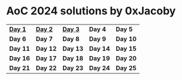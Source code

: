 # AoC 2024 solutions by 0xJacoby

<table><tr>
  <td><a href='Day1/src/Day1.java'><b>Day 1</b></a></td>
  <td><a href='Day2/src/Day2.java'><b>Day 2</b></a></td>
  <td><a href='Day3/src/Day3.java'><b>Day 3</b></a></td>
  <td><a><b>Day 4</b></a></td>
  <td><a><b>Day 5</b></a></td>
</tr><tr>
  <td><a><b>Day 6</b></a></td>
  <td><a><b>Day 7</b></a></td>
  <td><a><b>Day 8</b></a></td>
  <td><a><b>Day 9</b></a></td>
  <td><a><b>Day 10</b></a></td>
</tr><tr>
  <td><a><b>Day 11</b></a></td>
  <td><a><b>Day 12</b></a></td>
  <td><a><b>Day 13</b></a></td>
  <td><a><b>Day 14</b></a></td>
  <td><a><b>Day 15</b></a></td>
</tr><tr>
  <td><a><b>Day 16</b></a></td>
  <td><a><b>Day 17</b></a></td>
  <td><a><b>Day 18</b></a></td>
  <td><a><b>Day 19</b></a></td>
  <td><a><b>Day 20</b></a></td>
</tr><tr>
  <td><a><b>Day 21</b></a></td>
  <td><a><b>Day 22</b></a></td>
  <td><a><b>Day 23</b></a></td>
  <td><a><b>Day 24</b></a></td>
  <td><a><b>Day 25</b></a></td>
</tr></table>
